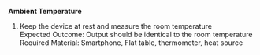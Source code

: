 **Ambient Temperature**

1. Keep the device at rest and measure the room temperature<br>
Expected Outcome: Output should be identical to the room temperature<br>
Required Material: Smartphone, Flat table, thermometer, heat source<br>
